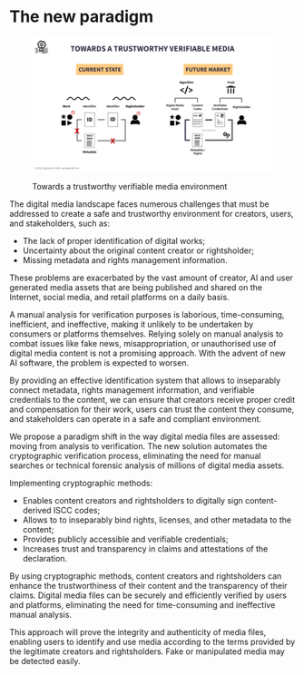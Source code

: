 # The new paradigm

<figure><img src="../.gitbook/assets/Towards-trustworthy.png" alt=""><figcaption><p>Towards a trustworthy verifiable media environment</p></figcaption></figure>

The digital media landscape faces numerous challenges that must be addressed to create a safe and trustworthy environment for creators, users, and stakeholders, such as:

* The lack of proper identification of digital works;
* Uncertainty about the original content creator or rightsholder;
* Missing metadata and rights management information.

These problems are exacerbated by the vast amount of creator, AI and user generated media assets that are being published and shared on the Internet, social media, and retail platforms on a daily basis.

A manual analysis for verification purposes is laborious, time-consuming, inefficient, and ineffective, making it unlikely to be undertaken by consumers or platforms themselves. Relying solely on manual analysis to combat issues like fake news, misappropriation, or unauthorised use of digital media content is not a promising approach. With the advent of new AI software, the problem is expected to worsen.

By providing an effective identification system that allows to inseparably connect metadata, rights management information, and verifiable credentials to the content, we can ensure that creators receive proper credit and compensation for their work, users can trust the content they consume, and stakeholders can operate in a safe and compliant environment.

We propose a paradigm shift in the way digital media files are assessed: moving from analysis to verification. The new solution automates the cryptographic verification process, eliminating the need for manual searches or technical forensic analysis of millions of digital media assets.&#x20;

Implementing cryptographic methods:

* Enables content creators and rightsholders to digitally sign content-derived ISCC codes;
* Allows to to inseparably bind rights, licenses, and other metadata to the content;
* Provides publicly accessible and verifiable credentials;
* Increases trust and transparency in claims and attestations of the declaration.

By using cryptographic methods, content creators and rightsholders can enhance the trustworthiness of their content and the transparency of their claims. Digital media files can be securely and efficiently verified by users and platforms, eliminating the need for time-consuming and ineffective manual analysis.

This approach will prove the integrity and authenticity of media files, enabling users to identify and use media according to the terms provided by the legitimate creators and rightsholders. Fake or manipulated media may be detected easily.

